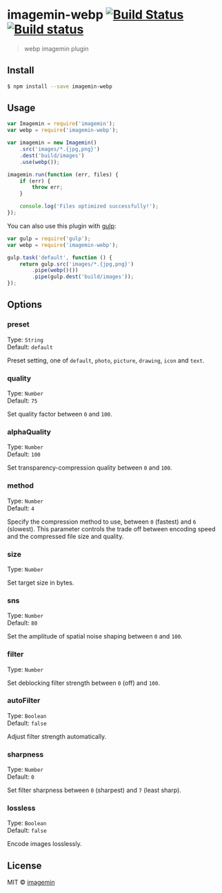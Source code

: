# imagemin-webp [![Build Status](http://img.shields.io/travis/imagemin/imagemin-webp.svg?style=flat)](https://travis-ci.org/imagemin/imagemin-webp) [![Build status](https://ci.appveyor.com/api/projects/status/erd3nf73djfm4gjp)](https://ci.appveyor.com/project/ShinnosukeWatanabe/imagemin-webp)

> webp imagemin plugin


## Install

```sh
$ npm install --save imagemin-webp
```


## Usage

```js
var Imagemin = require('imagemin');
var webp = require('imagemin-webp');

var imagemin = new Imagemin()
	.src('images/*.{jpg,png}')
	.dest('build/images')
	.use(webp());

imagemin.run(function (err, files) {
	if (err) {
		throw err;
	}

	console.log('Files optimized successfully!');
});
```

You can also use this plugin with [gulp](http://gulpjs.com):

```js
var gulp = require('gulp');
var webp = require('imagemin-webp');

gulp.task('default', function () {
	return gulp.src('images/*.{jpg,png}')
		.pipe(webp()())
		.pipe(gulp.dest('build/images'));
});
```


## Options

### preset

Type: `String`  
Default: `default`

Preset setting, one of `default`, `photo`, `picture`, `drawing`, `icon` and `text`.

### quality

Type: `Number`  
Default: `75`

Set quality factor between `0` and `100`.

### alphaQuality

Type: `Number`  
Default: `100`

Set transparency-compression quality between `0` and `100`.

### method

Type: `Number`  
Default: `4`

Specify the compression method to use, between `0` (fastest) and `6` (slowest). This parameter controls the trade off between encoding speed and the compressed file size and quality.

### size

Type: `Number`  

Set target size in bytes.

### sns

Type: `Number`  
Default: `80`

Set the amplitude of spatial noise shaping between `0` and `100`.

### filter

Type: `Number`  

Set deblocking filter strength between `0` (off) and `100`.

### autoFilter

Type: `Boolean`  
Default: `false`  

Adjust filter strength automatically.

### sharpness

Type: `Number`  
Default: `0`

Set filter sharpness between `0` (sharpest) and `7` (least sharp).

### lossless

Type: `Boolean`  
Default: `false`

Encode images losslessly.


## License

MIT © [imagemin](https://github.com/imagemin)
